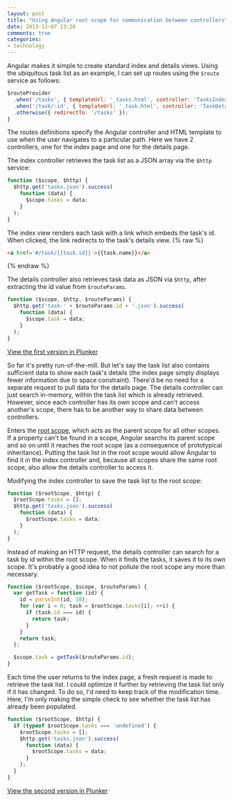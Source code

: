 ```yaml
---
layout: post
title: "Using Angular root scope for communication between controllers"
date: 2013-12-07 13:28
comments: true
categories:
- technology
---
```

Angular makes it simple to create standard index and details views.  Using the ubiquitous task list as an example, I can set up routes using the `$route` service as follows:

``` javascript
$routeProvider
  .when('/tasks', { templateUrl: '_tasks.html', controller: 'TasksIndexCtrl' })
  .when('/task/:id', { templateUrl: '_task.html', controller: 'TaskDetailsCtrl' })
  .otherwise({ redirectTo: '/tasks' });
}
```

The routes definitions specify the Angular controller and HTML template to use when the user navigates to a particular path.  Here we have 2 controllers, one for the index page and one for the details page.

The index controller retrieves the task list as a JSON array via the `$http` service:
``` javascript
function ($scope, $http) {
  $http.get('tasks.json').success(
    function (data) {
      $scope.tasks = data;
    }
  );
}
```

The index view renders each task with a link which embeds the task's id.  When clicked, the link redirects to the task's details view.
{% raw %}
``` html
<a href='#/task/{{task.id}}'>{{task.name}}</a>
```
{% endraw %}

The details controller also retrieves task data as JSON via `$http`, after extracting the id value from `$routeParams`.
``` javascript
function ($scope, $http, $routeParams) {
  $http.get('task-' + $routeParams.id + '.json').success(
    function (data) {
      $scope.task = data;
    }
  );
}
```

<a href="http://embed.plnkr.co/CzbeallomRCE4HuVWtzO/preview" target="_blank">View the first version in Plunker</a>

So far it's pretty run-of-the-mill.  But let's say the task list also contains sufficient data to show each task's details (the index page simply displays fewer information due to space constraint).  There'd be no need for a separate request to pull data for the details page.  The details controller can just search in-memory, within the task list which is already retrieved.  However, since each controller has its own scope and can't access another's scope, there has to be another way to share data between controllers.

Enters the [root scope](http://docs.angularjs.org/guide/scope), which acts as the parent scope for all other scopes.  If a property can't be found in a scope, Angular searchs its parent scope and so on until it reaches the root scope (as a consequence of prototypical inheritance).  Putting the task list in the root scope would allow Angular to find it in the index controller and, because all scopes share the same root scope, also allow the details controller to access it.

Modifying the index controller to save the task list to the root scope:
``` javascript
function ($rootScope, $http) {
  $rootScope.tasks = [];
  $http.get('tasks.json').success(
    function (data) {
      $rootScope.tasks = data;
    }
  );
}
```

Instead of making an HTTP request, the details controller can search for a task by id within the root scope.  When it finds the tasks, it saves it to its own scope.  It's probably a good idea to not pollute the root scope any more than necessary.
``` javascript
function ($rootScope, $scope, $routeParams) {
  var getTask = function (id) {
    id = parseInt(id, 10);
    for (var i = 0; task = $rootScope.tasks[i]; ++i) {
      if (task.id === id) {
        return task;
      }
    }
    return task;
  };

  $scope.task = getTask($routeParams.id);
}
```

Each time the user returns to the index page, a fresh request is made to retrieve the task list.  I could optimize it further by retrieving the task list only if it has changed.  To do so, I'd need to keep track of the modification time.  Here, I'm only making the simple check to see whether the task list has already been populated.

``` javascript
function ($rootScope, $http) {
  if (typeof $rootScope.tasks === 'undefined') {
    $rootScope.tasks = [];
    $http.get('tasks.json').success(
      function (data) {
        $rootScope.tasks = data;
      }
    );
  }
}
```

<a href="http://embed.plnkr.co/BwEtA3Ftp9SJ0OJCPHyv/preview" target="_blank">View the second version in Plunker</a>